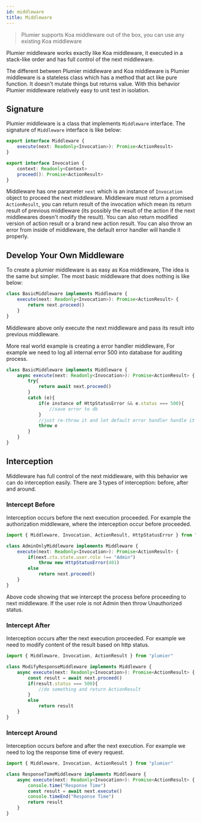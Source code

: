 ```yaml
---
id: middleware
title: Middleware
---
```


> Plumier supports Koa middleware out of the box, you can use any existing Koa middleware

Plumier middleware works exactly like Koa middleware, it executed in a stack-like order and has full control of the next middleware. 

The different between Plumier middleware and Koa middleware is Plumier middleware is a stateless class which has a method that act like pure function. It doesn't mutate things but returns value. With this behavior Plumier middleware relatively easy to unit test in isolation.

## Signature
Plumier middleware is a class that implements `Middleware` interface. The signature of `Middleware` interface is like below:

```typescript 
export interface Middleware {
    execute(next: Readonly<Invocation>): Promise<ActionResult>
}

export interface Invocation {
    context: Readonly<Context>
    proceed(): Promise<ActionResult>
}

```

Middleware has one parameter `next` which is an instance of `Invocation` object to proceed the next middleware. 
Middleware must return a promised `ActionResult`, you can return result of the invocation which mean its return 
result of previous middleware (its possibly the result of the action if the next middlewares doesn't modify the result). 
You can also return modified version of action result or a brand new action result. You can also throw an error from 
inside of middleware, the default error handler will handle it properly.

## Develop Your Own Middleware
To create a plumier middleware is as easy as Koa middleware, The idea is the same but simpler. The most basic middleware that does nothing is like below:

```typescript
class BasicMiddleware implements Middleware {
    execute(next: Readonly<Invocation>): Promise<ActionResult> {
        return next.proceed()
    }
}
```

Middleware above only execute the next middleware and pass its result into previous middleware. 

More real world example is creating a error handler middleware, For example we need to log all internal error 500
into database for auditing process.

```typescript
class BasicMiddleware implements Middleware {
    async execute(next: Readonly<Invocation>): Promise<ActionResult> {
        try{
            return await next.proceed()
        }
        catch (e){
            if(e instance of HttpStatusError && e.status === 500){
                //save error to db
            }
            //just re-throw it and let default error handler handle it
            throw e
        }
    }
}
```

## Interception 
Middleware has full control of the next middleware, with this behavior we can do interception easily. 
There are 3 types of interception: before, after and around.

### Intercept Before 
Interception occurs before the next execution proceeded. For example the authorization middleware, 
where the interception occur before proceeded. 

```typescript
import { Middleware, Invocation, ActionResult, HttpStatusError } from "plumier"

class AdminOnlyMiddleware implements Middleware {
    execute(next: Readonly<Invocation>): Promise<ActionResult> {
        if(next.ctx.state.user.role !== "Admin")
            throw new HttpStatusError(401)
        else
            return next.proceed()
    }
}
```

Above code showing that we intercept the process before proceeding to next middleware. If the user role 
is not Admin then throw Unauthorized status.

### Intercept After
Interception occurs after the next execution proceeded. For example we need to modify content of the result 
based on http status.

```typescript
import { Middleware, Invocation, ActionResult } from "plumier"

class ModifyResponseMiddleware implements Middleware {
    async execute(next: Readonly<Invocation>): Promise<ActionResult> {
        const result = await next.proceed()
        if(result.status === 500){
            //do something and return ActionResult
        }
        else
            return result
    }
}
```

### Intercept Around
Interception occurs before and after the next execution. For example we need to log the response time of every request.

```typescript 
import { Middleware, Invocation, ActionResult } from "plumier"

class ResponseTimeMiddleware implements Middleware {
    async execute(next: Readonly<Invocation>): Promise<ActionResult> {
        console.time("Response Time")
        const result = await next.execute()
        console.timeEnd("Response Time")
        return result
    }
}
```
